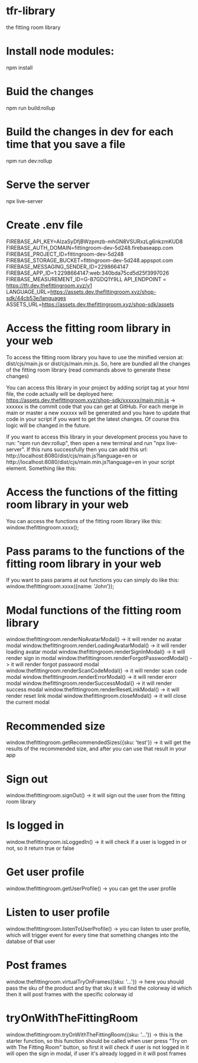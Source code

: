 # tfr-library

the fitting room library

# Install node modules:

npm install

# Buid the changes

npm run build:rollup

# Build the changes in dev for each time that you save a file

npm run dev:rollup

# Serve the server

npx live-server

# Create .env file

FIREBASE_API_KEY=AIzaSyDfjBWzpmzb-mhGN8VSURxzLg6nkzmKUD8
FIREBASE_AUTH_DOMAIN=fittingroom-dev-5d248.firebaseapp.com
FIREBASE_PROJECT_ID=fittingroom-dev-5d248
FIREBASE_STORAGE_BUCKET=fittingroom-dev-5d248.appspot.com
FIREBASE_MESSAGING_SENDER_ID=2298664147
FIREBASE_APP_ID=1:2298664147:web:340bda75cd5d25f3997026
FIREBASE_MEASUREMENT_ID=G-B7GDQ1Y9LL
API_ENDPOINT = https://tfr.dev.thefittingroom.xyz/v1
LANGUAGE_URL=https://assets.dev.thefittingroom.xyz/shop-sdk/44cb53e/languages
ASSETS_URL=https://assets.dev.thefittingroom.xyz/shop-sdk/assets

# Access the fitting room library in your web

To access the fitting room library you have to use the minified version at: dist/cjs/main.js or dist/cjs/main.min.js. So, here are bundled all the changes of the fitting room library (read commands above to generate these changes)

You can access this library in your project by adding script tag at your html file, the code actually will be deployed here:
https://assets.dev.thefittingroom.xyz/shop-sdk/xxxxxx/main.min.js -> xxxxxx is the commit code that you can get at GitHub. For each merge in main or master a new xxxxxx will be generated and you have to update that code in your script if you want to get the latest changes. Of course this logic will be changed in the future.

If you want to access this library in your development process you have to run: "npm run dev:rollup", then open a new terminal and run "npx live-server". If this runs successfully then you can add this url: http://localhost:8080/dist/cjs/main.js?language=en or http://localhost:8080/dist/cjs/main.min.js?language=en in your script element.
Something like this: <!-- <script src="http://localhost:8080/dist/cjs/main.js?language=en" defer="defer"></script> -->

# Access the functions of the fitting room library in your web

You can access the functions of the fitting room library like this: window.thefittingroom.xxxx();

# Pass params to the functions of the fitting room library in your web

If you want to pass params at out functions you can simply do like this: window.thefittingroom.xxxx({name: 'John'});

# Modal functions of the fitting room library

window.thefittingroom.renderNoAvatarModal() -> it will render no avatar modal
window.thefittingroom.renderLoadingAvatarModal() -> it will render loading avatar modal
window.thefittingroom.renderSignInModal() -> it will render sign in modal
window.thefittingroom.renderForgotPasswordModal() -> it will render forgot password modal
window.thefittingroom.renderScanCodeModal() -> it will render scan code modal
window.thefittingroom.renderErrorModal() -> it will render erorr modal
window.thefittingroom.renderSuccessModal() -> it will render success modal
window.thefittingroom.renderResetLinkModal() -> it will render reset link modal
window.thefittingroom.closeModal() -> it will close the current modal

# Recommended size

window.thefittingroom.getRecommendedSizes({sku: 'test'}) -> it will get the results of the recommended size, and after you can use that result in your app

# Sign out

window.thefittingroom.signOut() -> it will sign out the user from the fitting room library

# Is logged in

window.thefittingroom.isLoggedIn() -> it will check if a user is logged in or not, so it return true or false

# Get user profile

window.thefittingroom.getUserProfile() -> you can get the user profile

# Listen to user profile

window.thefittingroom.listenToUserProfile() -> you can listen to user profile, which will trigger event for every time that something changes into the databse of that user

# Post frames

window.thefittingroom.virtualTryOnFrames({sku: '...'}) -> here you should pass the sku of the product and by that sku it will find the colorway id which then it will post frames with the specific colorway id

# tryOnWithTheFittingRoom

window.thefittingroom.tryOnWithTheFittingRoom({sku: '...'}) -> this is the starter function, so this function should be called when user press "Try on with The Fitting Room" button, so first it will check if user is not logged in it will open the sign in modal, if user it's already logged in it will post frames

